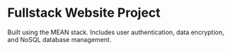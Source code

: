 # Fullstack Website Project
Built using the MEAN stack. Includes user authentication, data encryption, and NoSQL database management.
